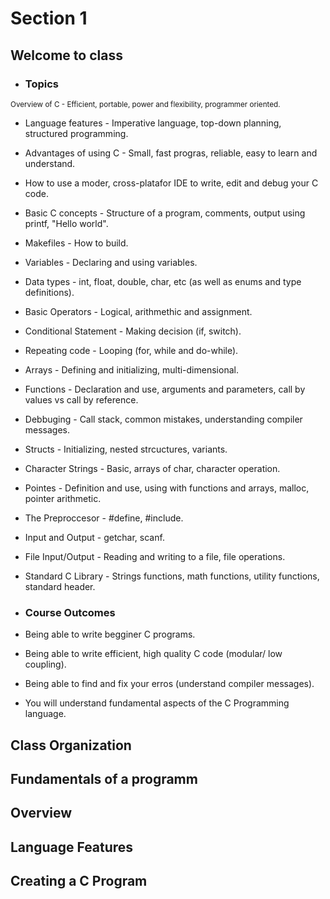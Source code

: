 # Section 1

## Welcome to class

- ### Topics

<sub> Overview of C - Efficient, portable, power and flexibility, programmer oriented.

- Language features - Imperative language, top-down planning, structured 
  programming.

- Advantages of using C - Small, fast progras, reliable, easy to learn and 
  understand.

- How to use a moder, cross-platafor IDE to write, edit and debug your C code.

- Basic C concepts - Structure of a program, comments, output using printf,
  "Hello world".

- Makefiles - How to build.

- Variables - Declaring and using variables.

- Data types - int, float, double, char, etc (as well as enums and type 
  definitions).

- Basic Operators - Logical, arithmethic and assignment.

- Conditional Statement - Making decision (if, switch).

- Repeating code - Looping (for, while and do-while).

- Arrays - Defining and initializing, multi-dimensional.

- Functions - Declaration and use, arguments and parameters, 
  call by values vs call by reference.

- Debbuging - Call stack, common mistakes, understanding compiler messages.

- Structs - Initializing, nested strcuctures, variants.

- Character Strings - Basic, arrays of char, character operation.

- Pointes - Definition and use, using with functions and arrays, malloc, 
  pointer arithmetic.

- The Preproccesor - #define, #include.

- Input and Output - getchar, scanf.

- File Input/Output - Reading and writing to a file, file operations.

- Standard C Library - Strings functions, math functions, utility functions, 
  standard header.</sub>

- ### Course Outcomes
 
- Being able to write begginer C programs.

- Being able to write efficient, high quality C code (modular/ low coupling).

- Being able to find and fix your erros (understand compiler messages).

- You will understand fundamental aspects of the C Programming language.

## Class Organization

## Fundamentals of a programm

## Overview

## Language Features

## Creating a C Program